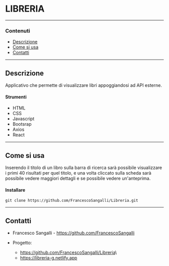 # **LIBRERIA**

---

### Contenuti

- [Descrizione](#descrizione)
- [Come si usa](#come-si-usa)
- [Contatti](#contatti)

---

## Descrizione

Applicativo che permette di visualizzare libri appoggiandosi ad API esterne.

#### Strumenti

- HTML
- CSS
- Javascript
- Bootsrap
- Axios
- React

---

## Come si usa

Inserendo il titolo di un libro sulla barra di ricerca sarà possibile visualizzare i primi 40 risultati per quel titolo, e una volta cliccato sulla scheda sarà possibile vedere maggiori dettagli e se possibile vedere un'anteprima.

#### Installare

`git clone https://github.com/FrancescoSangalli/Libreria.git`

---

## Contatti

- Francesco Sangalli - <https://github.com/FrancescoSangalli>

- Progetto:
    * <https://github.com/FrancescoSangalli/Libreria>\
    * <https://libreria-g.netlify.app>
